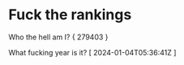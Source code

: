 # Fuck the rankings

Who the hell am I?
{ 279403 }

What fucking year is it?
[ 2024-01-04T05:36:41Z ]
